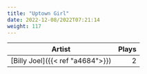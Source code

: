 ```yaml
---
title: "Uptown Girl"
date: 2022-12-08/2022T07:21:14
weight: 117
---
```




 Artist | Plays 
----- | -----:
[Billy Joel]({{< ref "a4684">}}) | 2
